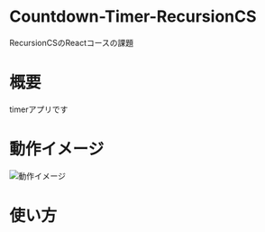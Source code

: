 # Countdown-Timer-RecursionCS

RecursionCSのReactコースの課題

# 概要

timerアプリです

# 動作イメージ
![動作イメージ](./doc/timer.gif)

# 使い方


